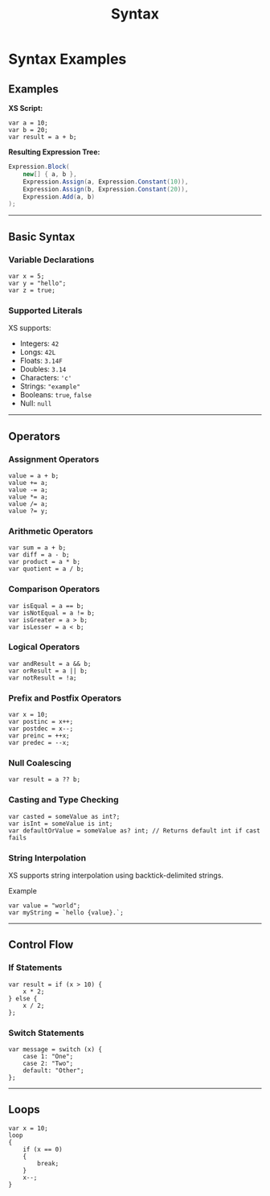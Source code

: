 ﻿---
layout: default
title: Syntax
nav_order: 2
---
# Syntax Examples

## **Examples**

**XS Script:**

```plaintext
var a = 10;
var b = 20;
var result = a + b;
```

**Resulting Expression Tree:**

```csharp
Expression.Block(
    new[] { a, b },
    Expression.Assign(a, Expression.Constant(10)),
    Expression.Assign(b, Expression.Constant(20)),
    Expression.Add(a, b)
);
```

---

## **Basic Syntax**

### **Variable Declarations**

```plaintext
var x = 5;
var y = "hello";
var z = true;
```

### **Supported Literals**

XS supports:

- Integers: `42`
- Longs: `42L`
- Floats: `3.14F`
- Doubles: `3.14`
- Characters: `'c'`
- Strings: `"example"`
- Booleans: `true`, `false`
- Null: `null`

---

## **Operators**

### **Assignment Operators**

```plaintext
value = a + b;
value += a;
value -= a;
value *= a;
value /= a;
value ?= y;
```

### **Arithmetic Operators**

```plaintext
var sum = a + b;
var diff = a - b;
var product = a * b;
var quotient = a / b;
```

### **Comparison Operators**

```plaintext
var isEqual = a == b;
var isNotEqual = a != b;
var isGreater = a > b;
var isLesser = a < b;
```

### **Logical Operators**

```plaintext
var andResult = a && b;
var orResult = a || b;
var notResult = !a;
```

### **Prefix and Postfix Operators**

```plaintext
var x = 10;
var postinc = x++;
var postdec = x--;
var preinc = ++x;
var predec = --x;
```

### **Null Coalescing**

```plaintext
var result = a ?? b;
```

### **Casting and Type Checking**

```plaintext
var casted = someValue as int?;
var isInt = someValue is int;
var defaultOrValue = someValue as? int; // Returns default int if cast fails
```

### **String Interpolation**

XS supports string interpolation using backtick-delimited strings.

Example
```plaintext
var value = "world";
var myString = `hello {value}.`;
```

---

## **Control Flow**

### **If Statements**

```plaintext
var result = if (x > 10) {
    x * 2;
} else {
    x / 2;
};
```

### **Switch Statements**

```plaintext
var message = switch (x) {
    case 1: "One";
    case 2: "Two";
    default: "Other";
};
```

---

## **Loops**

```plaintext
var x = 10;
loop 
{
    if (x == 0) 
    {
        break;
    }
    x--;
}
```
